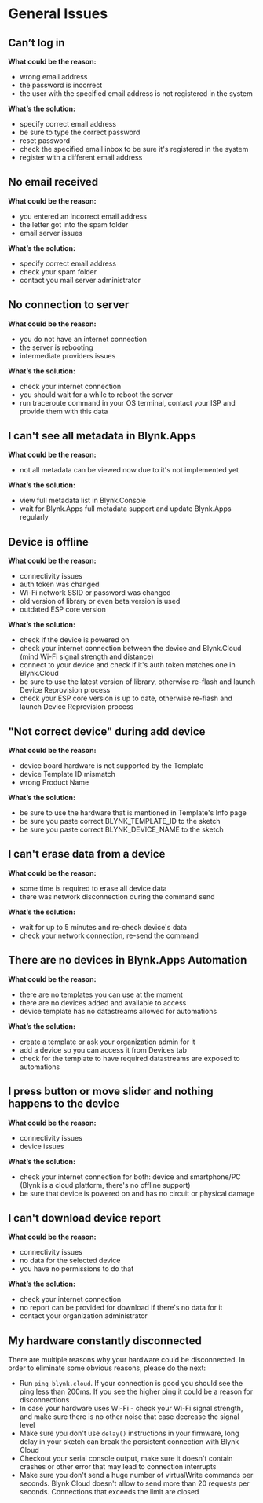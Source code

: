 # General Issues

## **Can’t log in**

**What could be the reason:**

* wrong email address  
* the password is incorrect  
* the user with the specified email address is not registered in the system

**What’s the solution:**

* specify correct email address  
* be sure to type the correct password  
* reset password  
* check the specified email inbox to be sure it's registered in the system  
* register with a different email address

## **No email received**

**What could be the reason:**

* you entered an incorrect email address  
* the letter got into the spam folder  
* email server issues  

**What’s the solution:**

* specify correct email address  
* check your spam folder  
* contact you mail server administrator

## **No connection to server**

**What could be the reason:**

* you do not have an internet connection  
* the server is rebooting  
* intermediate providers issues

**What’s the solution:**

* check your internet connection  
* you should wait for a while to reboot the server  
* run traceroute command in your OS terminal, contact your ISP and provide them with this data

## I can't see all metadata in Blynk.Apps

**What could be the reason:**

* not all metadata can be viewed now due to it's not implemented yet

**What’s the solution:**

* view full metadata list in Blynk.Console
* wait for Blynk.Apps full metadata support and update Blynk.Apps regularly

## Device is offline

**What could be the reason:**

* connectivity issues
* auth token was changed
* Wi-Fi network SSID or password was changed
* old version of library or even beta version is used
* outdated ESP core version

**What’s the solution:**

* check if the device is powered on
* check your internet connection between the device and Blynk.Cloud \(mind Wi-Fi signal strength and distance\)
* connect to your device and check if it's auth token matches one in Blynk.Cloud
* be sure to use the latest version of library, otherwise re-flash and launch Device Reprovision process
* check your ESP core version is up to date, otherwise re-flash and launch Device Reprovision process

## "Not correct device" during add device

**What could be the reason:**

* device board hardware is not supported by the Template
* device Template ID mismatch
* wrong Product Name 

**What’s the solution:**

* be sure to use the hardware that is mentioned in Template's Info page
* be sure you paste correct BLYNK\_TEMPLATE\_ID to the sketch
* be sure you paste correct BLYNK\_DEVICE\_NAME to the sketch

## I can't erase data from a device

**What could be the reason:**

* some time is required to erase all device data
* there was network disconnection during the command send

**What’s the solution:**

* wait for up to 5 minutes and re-check device's data
* check your network connection, re-send the command

## There are no devices in Blynk.Apps Automation

**What could be the reason:**

* there are no templates you can use at the moment
* there are no devices added and available to access
* device template has no datastreams allowed for automations

**What’s the solution:**

* create a template or ask your organization admin for it
* add a device so you can access it from Devices tab
* check for the template to have required datastreams are exposed to automations 

## I press button or move slider and nothing happens to the device

**What could be the reason:**

* connectivity issues
* device issues

**What’s the solution:**

* check your internet connection for both: device and smartphone/PC \(Blynk is a cloud platform, there's no offline support\)
* be sure that device is powered on and has no circuit or physical damage

## I can't download device report

**What could be the reason:**

* connectivity issues
* no data for the selected device
* you have no permissions to do that

**What’s the solution:**

* check your internet connection
* no report can be provided for download if there's no data for it
* contact your organization administrator


## My hardware constantly disconnected

There are multiple reasons why your hardware could be disconnected.
In order to eliminate some obvious reasons, please do the next:

* Run `ping blynk.cloud`. If your connection is good you should see the ping less than 200ms. If you see the higher ping it could be a reason for disconnections
* In case your hardware uses Wi-Fi - check your Wi-Fi signal strength, and make sure there is no other noise that case decrease the signal level
* Make sure you don't use `delay()` instructions in your firmware, long delay in your sketch can break the persistent connection with Blynk Cloud
* Checkout your serial console output, make sure it doesn't contain crashes or other error that may lead to connection interrupts
* Make sure you don't send a huge number of virtualWrite commands per seconds. Blynk Cloud doesn't allow to send more than 20 requests per seconds. Connections that exceeds the limit are closed
